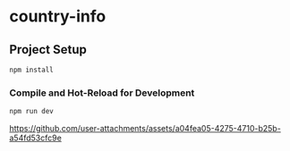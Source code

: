 # country-info

## Project Setup

```sh
npm install
```

### Compile and Hot-Reload for Development

```sh
npm run dev
```

https://github.com/user-attachments/assets/a04fea05-4275-4710-b25b-a54fd53cfc9e

